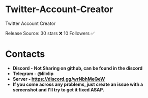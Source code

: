 # Twitter-Account-Creator
Twitter Account Creator


Release Source: 30 stars ❌ 10 Followers ✅

# Contacts
* **Discord - Not Sharing on github, can be found in the discord**
* **Telegram - @lilclip**
* **Server - https://discord.gg/wrNbhMeQeW**
* **If you come across any problems, just create an issue with a screenshot and I'll try to get it fixed ASAP.**
